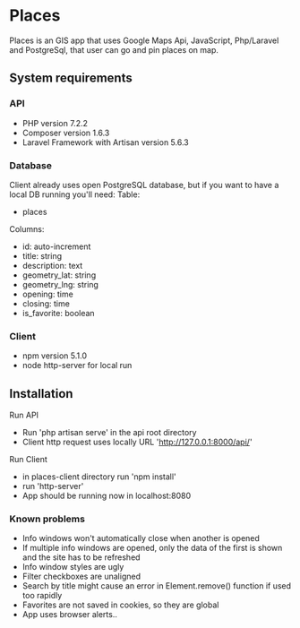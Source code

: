 # Places
Places is an GIS app that uses Google Maps Api, JavaScript, Php/Laravel and PostgreSql, that user can go and pin places on map.

## System requirements

### API
  * PHP version 7.2.2
  * Composer version 1.6.3
  * Laravel Framework with Artisan version 5.6.3

### Database
Client already uses open PostgreSQL database, but if you want to have a local DB running you'll need:
  Table: 
  * places

  Columns:
  * id: auto-increment
  * title: string
  * description: text
  * geometry_lat: string
  * geometry_lng: string
  * opening: time
  * closing: time
  * is_favorite: boolean

### Client
  * npm version 5.1.0
  * node http-server for local run

## Installation

Run API
  * Run 'php artisan serve' in the api root directory
  * Client http request uses locally URL 'http://127.0.0.1:8000/api/'

Run Client
  * in places-client directory run 'npm install'
  * run 'http-server'
  * App should be running now in localhost:8080

### Known problems
  * Info windows won't automatically close when another is opened
  * If multiple info windows are opened, only the data of the first is shown and the site has to be refreshed
  * Info window styles are ugly
  * Filter checkboxes are unaligned
  * Search by title might cause an error in Element.remove() function if used too rapidly
  * Favorites are not saved in cookies, so they are global
  * App uses browser alerts.. 